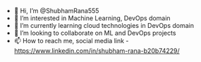 - 👋 Hi, I’m @ShubhamRana555
- 👀 I’m interested in Machine Learning, DevOps domain
- 🌱 I’m currently learning cloud technologies in DevOps domain
- 💞️ I’m looking to collaborate on ML and DevOps projects
- 📫 How to reach me, social media link - https://www.linkedin.com/in/shubham-rana-b20b74229/

<!---
ShubhamRana555/ShubhamRana555 is a ✨ special ✨ repository because its `README.md` (this file) appears on your GitHub profile.
You can click the Preview link to take a look at your changes.
--->
